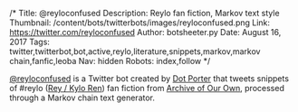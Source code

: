 /*
Title: @reyloconfused
Description: Reylo fan fiction, Markov text style
Thumbnail: /content/bots/twitterbots/images/reyloconfused.png
Link: https://twitter.com/reyloconfused
Author: botsheeter.py
Date: August 16, 2017
Tags: twitter,twitterbot,bot,active,reylo,literature,snippets,markov,markov chain,fanfic,leoba
Nav: hidden
Robots: index,follow
*/

[@reyloconfused](https://twitter.com/reyloconfused) is a Twitter bot created by [Dot Porter](https://twitter.com/leoba) that tweets snippets of #reylo ([Rey / Kylo Ren](https://en.wikipedia.org/wiki/Star_Wars)) fan fiction from [Archive of Our Own](http://archiveofourown.org/works/search?utf8=%E2%9C%93&work_search%5Bquery%5D=reylo), processed through a Markov chain text generator.
